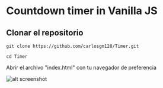# Countdown timer in Vanilla JS

## Clonar el repositorio

```git
git clone https://github.com/carlosgm128/Timer.git

cd Timer
```

Abrir el archivo "index.html" con tu navegador de preferencia

![alt screenshot](https://ibb.co/CWdjy4B)
